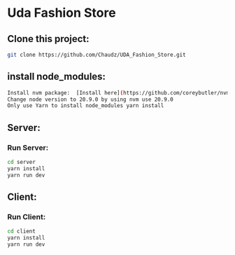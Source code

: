 # Uda Fashion Store

## Clone this project:

```bash
git clone https://github.com/Chaudz/UDA_Fashion_Store.git
```

## install node_modules:

```bash
Install nvm package:  [Install here](https://github.com/coreybutler/nvm-windows)
Change node version to 20.9.0 by using nvm use 20.9.0
Only use Yarn to install node_modules yarn install
```

## Server:

### Run Server:

```bash
cd server
yarn install
yarn run dev
```

## Client:

### Run Client:

```bash
cd client
yarn install
yarn run dev
```
